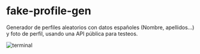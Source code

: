 # fake-profile-gen
Generador de perfiles aleatorios con datos españoles (Nombre, apellidos...) y foto de perfil, usando una API pública para testeos.

![terminal](https://i.ibb.co/dGw9wct/Screenshot-4.png)
